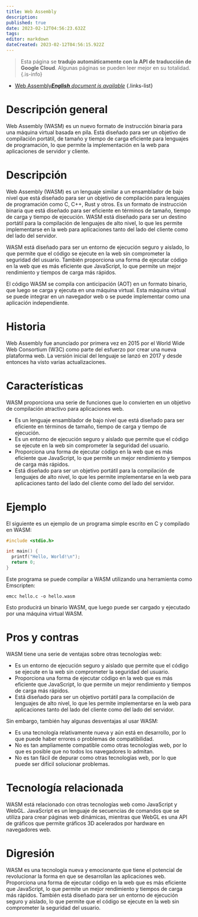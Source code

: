 ```yaml
---
title: Web Assembly
description: 
published: true
date: 2023-02-12T04:56:23.632Z
tags: 
editor: markdown
dateCreated: 2023-02-12T04:56:15.922Z
---
```


> Esta página se **tradujo automáticamente con la API de traducción de Google Cloud**.
Algunas páginas se pueden leer mejor en su totalidad.{.is-info}



- [Web Assembly***English** document is available*](/en/Knowledge-base/Dictionary/web-assembly)
{.links-list}


# Descripción general

Web Assembly (WASM) es un nuevo formato de instrucción binaria para una máquina virtual basada en pila. Está diseñado para ser un objetivo de compilación portátil, de tamaño y tiempo de carga eficiente para lenguajes de programación, lo que permite la implementación en la web para aplicaciones de servidor y cliente.

# Descripción

Web Assembly (WASM) es un lenguaje similar a un ensamblador de bajo nivel que está diseñado para ser un objetivo de compilación para lenguajes de programación como C, C++, Rust y otros. Es un formato de instrucción binaria que está diseñado para ser eficiente en términos de tamaño, tiempo de carga y tiempo de ejecución. WASM está diseñado para ser un destino portátil para la compilación de lenguajes de alto nivel, lo que les permite implementarse en la web para aplicaciones tanto del lado del cliente como del lado del servidor.

WASM está diseñado para ser un entorno de ejecución seguro y aislado, lo que permite que el código se ejecute en la web sin comprometer la seguridad del usuario. También proporciona una forma de ejecutar código en la web que es más eficiente que JavaScript, lo que permite un mejor rendimiento y tiempos de carga más rápidos.

El código WASM se compila con anticipación (AOT) en un formato binario, que luego se carga y ejecuta en una máquina virtual. Esta máquina virtual se puede integrar en un navegador web o se puede implementar como una aplicación independiente.

# Historia

Web Assembly fue anunciado por primera vez en 2015 por el World Wide Web Consortium (W3C) como parte del esfuerzo por crear una nueva plataforma web. La versión inicial del lenguaje se lanzó en 2017 y desde entonces ha visto varias actualizaciones.

# Características

WASM proporciona una serie de funciones que lo convierten en un objetivo de compilación atractivo para aplicaciones web.

- Es un lenguaje ensamblador de bajo nivel que está diseñado para ser eficiente en términos de tamaño, tiempo de carga y tiempo de ejecución.
- Es un entorno de ejecución seguro y aislado que permite que el código se ejecute en la web sin comprometer la seguridad del usuario.
- Proporciona una forma de ejecutar código en la web que es más eficiente que JavaScript, lo que permite un mejor rendimiento y tiempos de carga más rápidos.
- Está diseñado para ser un objetivo portátil para la compilación de lenguajes de alto nivel, lo que les permite implementarse en la web para aplicaciones tanto del lado del cliente como del lado del servidor.

# Ejemplo

El siguiente es un ejemplo de un programa simple escrito en C y compilado en WASM:

```C
#include <stdio.h>

int main() {
  printf("Hello, World!\n");
  return 0;
}
```

Este programa se puede compilar a WASM utilizando una herramienta como Emscripten:

```
emcc hello.c -o hello.wasm
```

Esto producirá un binario WASM, que luego puede ser cargado y ejecutado por una máquina virtual WASM.

# Pros y contras

WASM tiene una serie de ventajas sobre otras tecnologías web:

- Es un entorno de ejecución seguro y aislado que permite que el código se ejecute en la web sin comprometer la seguridad del usuario.
- Proporciona una forma de ejecutar código en la web que es más eficiente que JavaScript, lo que permite un mejor rendimiento y tiempos de carga más rápidos.
- Está diseñado para ser un objetivo portátil para la compilación de lenguajes de alto nivel, lo que les permite implementarse en la web para aplicaciones tanto del lado del cliente como del lado del servidor.

Sin embargo, también hay algunas desventajas al usar WASM:

- Es una tecnología relativamente nueva y aún está en desarrollo, por lo que puede haber errores o problemas de compatibilidad.
- No es tan ampliamente compatible como otras tecnologías web, por lo que es posible que no todos los navegadores lo admitan.
- No es tan fácil de depurar como otras tecnologías web, por lo que puede ser difícil solucionar problemas.

# Tecnología relacionada

WASM está relacionado con otras tecnologías web como JavaScript y WebGL. JavaScript es un lenguaje de secuencias de comandos que se utiliza para crear páginas web dinámicas, mientras que WebGL es una API de gráficos que permite gráficos 3D acelerados por hardware en navegadores web.

# Digresión

WASM es una tecnología nueva y emocionante que tiene el potencial de revolucionar la forma en que se desarrollan las aplicaciones web. Proporciona una forma de ejecutar código en la web que es más eficiente que JavaScript, lo que permite un mejor rendimiento y tiempos de carga más rápidos. También está diseñado para ser un entorno de ejecución seguro y aislado, lo que permite que el código se ejecute en la web sin comprometer la seguridad del usuario.